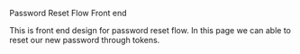 Password Reset Flow Front end

This is front end design for password reset flow. In this page we can able to reset our new password through tokens.
